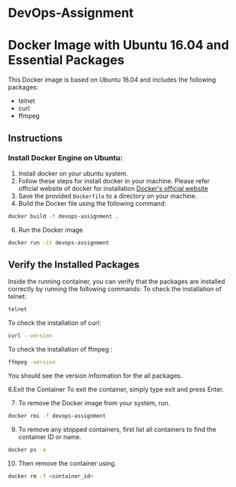 # DevOps-Assignment
# Docker Image with Ubuntu 16.04 and Essential Packages

This Docker image is based on Ubuntu 16.04 and includes the following packages:
- telnet
- curl
- ffmpeg

## Instructions

### Install Docker Engine on Ubuntu:
1. Install docker on your ubuntu system.
2. Follow these steps for install docker in your machine. Please refer official website of docker for installation [Docker's official website](https://docs.docker.com/engine/install/ubuntu/)
3. Save the provided `Dockerfile` to a directory on your machine.
4. Build the Docker file using the following command:
```bash
docker build -t devops-assignment .
```
6. Run the Docker image
```bash
docker run -it devops-assignment
```

## Verify the Installed Packages
Inside the running container, you can verify that the packages are installed correctly by running the following commands:
To check the installation of telnet:
  ```bash 
  telnet
```

To check the installation of curl:
  ```bash
curl --version
```

To check the installation of ffmpeg :
```bash
ffmpeg -version
```
You should see the version information for the all packages.

6.Exit the Container
To exit the container, simply type exit and press Enter.

7. To remove the Docker image from your system, run.
 ```bash
docker rmi -f devops-assignment
```
9. To remove any stopped containers, first list all containers to find the container ID or name.
 ```bash
docker ps -a
``` 

10. Then remove the container using.
```bash
docker rm -f <container_id>
```







